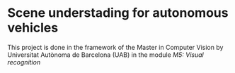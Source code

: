 # Scene understading for autonomous vehicles

This project is done in the framework of the Master in Computer Vision by
Universitat Autònoma de Barcelona (UAB) in the module _M5: Visual recognition_

<!--
## Getting Started

### Prerequisites

- Install python, pip, pipenv

### Installing

- Install virtual env (pipenv)

```sh
pipenv install
```

## Build With

- [Keras](url)

## Authors

- Ferran Pérez
- Joan Francesc Serracan
- Jonatan Poveda
- Marti Cobos

## License

This project is licensed under the MIT License - see the [LICENSE.md](LICENSE.md) file for details

## Acknowledgements
->
